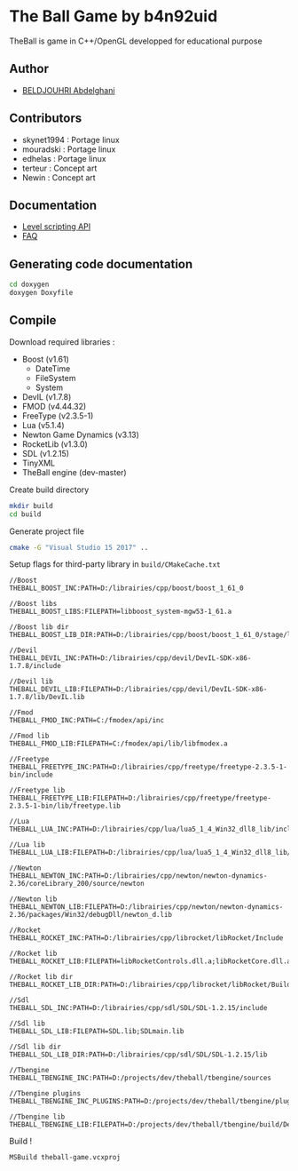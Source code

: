 # The Ball Game by b4n92uid

TheBall is game in C++/OpenGL developped for educational purpose

## Author

- [BELDJOUHRI Abdelghani](contact@beldjouhri-abdelghani.com)

## Contributors

- skynet1994 : Portage linux
- mouradski : Portage linux
- edhelas : Portage linux
- terteur : Concept art
- Newin : Concept art

## Documentation

- [Level scripting API](./docs/script.md)
- [FAQ](./docs/faq.md)

## Generating code documentation

```bash
cd doxygen
doxygen Doxyfile
```

## Compile

Download required libraries :

- Boost (v1.61)
  - DateTime
  - FileSystem
  - System
- DevIL (v1.7.8)
- FMOD (v4.44.32)
- FreeType (v2.3.5-1)
- Lua (v5.1.4)
- Newton Game Dynamics (v3.13)
- RocketLib (v1.3.0)
- SDL (v1.2.15)
- TinyXML
- TheBall engine (dev-master)

Create build directory

```sh
mkdir build
cd build
```

Generate project file

```sh
cmake -G "Visual Studio 15 2017" ..
```

Setup flags for third-party library in `build/CMakeCache.txt`

```
//Boost
THEBALL_BOOST_INC:PATH=D:/librairies/cpp/boost/boost_1_61_0

//Boost libs
THEBALL_BOOST_LIBS:FILEPATH=libboost_system-mgw53-1_61.a

//Boost lib dir
THEBALL_BOOST_LIB_DIR:PATH=D:/librairies/cpp/boost/boost_1_61_0/stage/lib

//Devil
THEBALL_DEVIL_INC:PATH=D:/librairies/cpp/devil/DevIL-SDK-x86-1.7.8/include

//Devil lib
THEBALL_DEVIL_LIB:FILEPATH=D:/librairies/cpp/devil/DevIL-SDK-x86-1.7.8/lib/DevIL.lib

//Fmod
THEBALL_FMOD_INC:PATH=C:/fmodex/api/inc

//Fmod lib
THEBALL_FMOD_LIB:FILEPATH=C:/fmodex/api/lib/libfmodex.a

//Freetype
THEBALL_FREETYPE_INC:PATH=D:/librairies/cpp/freetype/freetype-2.3.5-1-bin/include

//Freetype lib
THEBALL_FREETYPE_LIB:FILEPATH=D:/librairies/cpp/freetype/freetype-2.3.5-1-bin/lib/freetype.lib

//Lua
THEBALL_LUA_INC:PATH=D:/librairies/cpp/lua/lua5_1_4_Win32_dll8_lib/include

//Lua lib
THEBALL_LUA_LIB:FILEPATH=D:/librairies/cpp/lua/lua5_1_4_Win32_dll8_lib/lua51.lib

//Newton
THEBALL_NEWTON_INC:PATH=D:/librairies/cpp/newton/newton-dynamics-2.36/coreLibrary_200/source/newton

//Newton lib
THEBALL_NEWTON_LIB:FILEPATH=D:/librairies/cpp/newton/newton-dynamics-2.36/packages/Win32/debugDll/newton_d.lib

//Rocket
THEBALL_ROCKET_INC:PATH=D:/librairies/cpp/librocket/libRocket/Include

//Rocket lib
THEBALL_ROCKET_LIB:FILEPATH=libRocketControls.dll.a;libRocketCore.dll.a;libRocketDebugger.dll.a

//Rocket lib dir
THEBALL_ROCKET_LIB_DIR:PATH=D:/librairies/cpp/librocket/libRocket/Build/msys.debug

//Sdl
THEBALL_SDL_INC:PATH=D:/librairies/cpp/sdl/SDL/SDL-1.2.15/include

//Sdl lib
THEBALL_SDL_LIB:FILEPATH=SDL.lib;SDLmain.lib

//Sdl lib dir
THEBALL_SDL_LIB_DIR:PATH=D:/librairies/cpp/sdl/SDL/SDL-1.2.15/lib

//Tbengine
THEBALL_TBENGINE_INC:PATH=D:/projects/dev/theball/tbengine/sources

//Tbengine plugins
THEBALL_TBENGINE_INC_PLUGINS:PATH=D:/projects/dev/theball/tbengine/plugins

//Tbengine lib
THEBALL_TBENGINE_LIB:FILEPATH=D:/projects/dev/theball/tbengine/build/Debug/tbengine.lib
```

Build !

```bash
MSBuild theball-game.vcxproj
```
